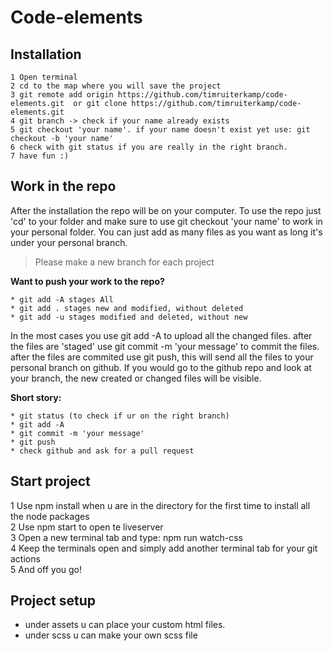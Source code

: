 # Code-elements


## Installation
```
1 Open terminal  
2 cd to the map where you will save the project 
3 git remote add origin https://github.com/timruiterkamp/code-elements.git  or git clone https://github.com/timruiterkamp/code-elements.git  
4 git branch -> check if your name already exists  
5 git checkout 'your name'. if your name doesn't exist yet use: git checkout -b 'your name'  
6 check with git status if you are really in the right branch.
7 have fun :)    
```

## Work in the repo
After the installation the repo will be on your computer. To use the repo just 'cd' to your folder and make sure to use git checkout 'your name' to work in your personal folder. You can just add as many files as you want as long it's under your personal branch.

> Please make a new branch for each project 

**Want to push your work to the repo?**
```
* git add -A stages All
* git add . stages new and modified, without deleted
* git add -u stages modified and deleted, without new
```
In the most cases you use git add -A to upload all the changed files.
after the files are 'staged' use git commit -m 'your message' to commit the files. 
after the files are commited use git push, this will send all the files to your personal branch on github. If you would go to the github repo and look at your branch, the new created or changed files will be visible.

**Short story:**
```
* git status (to check if ur on the right branch)
* git add -A
* git commit -m 'your message'
* git push
* check github and ask for a pull request
```

## Start project
1 Use npm install when u are in the directory for the first time to install all the node packages  
2 Use npm start to open te liveserver  
3 Open a new terminal tab and type: npm run watch-css  
4 Keep the terminals open and simply add another terminal tab for your git actions  
5 And off you go!  

## Project setup
* under assets u can place your custom html files.
* under scss u can make your own scss file
